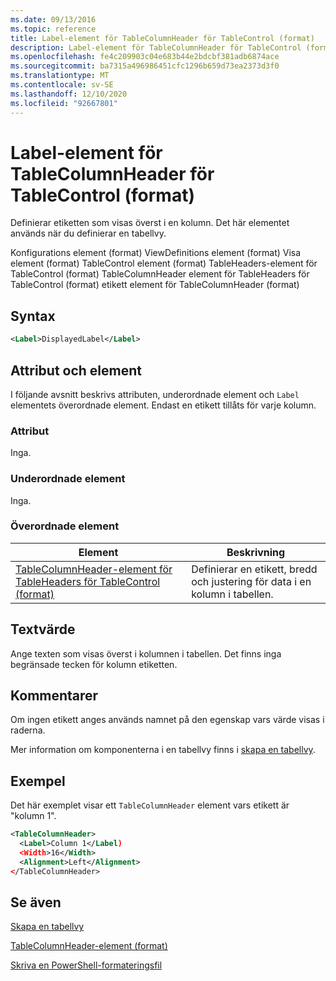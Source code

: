 ```yaml
---
ms.date: 09/13/2016
ms.topic: reference
title: Label-element för TableColumnHeader för TableControl (format)
description: Label-element för TableColumnHeader för TableControl (format)
ms.openlocfilehash: fe4c209903c04e683b44e2bdcbf381adb6874ace
ms.sourcegitcommit: ba7315a496986451cfc1296b659d73ea2373d3f0
ms.translationtype: MT
ms.contentlocale: sv-SE
ms.lasthandoff: 12/10/2020
ms.locfileid: "92667801"
---
```

# <a name="label-element-for-tablecolumnheader-for-tablecontrol-format"></a>Label-element för TableColumnHeader för TableControl (format)

Definierar etiketten som visas överst i en kolumn. Det här elementet används när du definierar en tabellvy.

Konfigurations element (format) ViewDefinitions element (format) Visa element (format) TableControl element (format) TableHeaders-element för TableControl (format) TableColumnHeader element för TableHeaders för TableControl (format) etikett element för TableColumnHeader (format)

## <a name="syntax"></a>Syntax

```xml
<Label>DisplayedLabel</Label>

```

## <a name="attributes-and-elements"></a>Attribut och element

I följande avsnitt beskrivs attributen, underordnade element och `Label` elementets överordnade element. Endast en etikett tillåts för varje kolumn.

### <a name="attributes"></a>Attribut

Inga.

### <a name="child-elements"></a>Underordnade element

Inga.

### <a name="parent-elements"></a>Överordnade element

|Element|Beskrivning|
|-------------|-----------------|
|[TableColumnHeader-element för TableHeaders för TableControl (format)](./tablecolumnheader-element-format.md)|Definierar en etikett, bredd och justering för data i en kolumn i tabellen.|

## <a name="text-value"></a>Textvärde

Ange texten som visas överst i kolumnen i tabellen. Det finns inga begränsade tecken för kolumn etiketten.

## <a name="remarks"></a>Kommentarer

Om ingen etikett anges används namnet på den egenskap vars värde visas i raderna.

Mer information om komponenterna i en tabellvy finns i [skapa en tabellvy](./creating-a-table-view.md).

## <a name="example"></a>Exempel

Det här exemplet visar ett `TableColumnHeader` element vars etikett är "kolumn 1".

```xml
<TableColumnHeader>
  <Label>Column 1</Label)
  <Width>16</Width>
  <Alignment>Left</Alignment>
</TableColumnHeader>
```

## <a name="see-also"></a>Se även

[Skapa en tabellvy](./creating-a-table-view.md)

[TableColumnHeader-element (format)](./tablecolumnheader-element-format.md)

[Skriva en PowerShell-formateringsfil](./writing-a-powershell-formatting-file.md)
